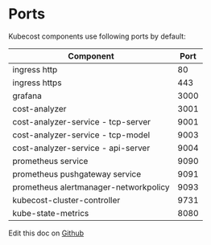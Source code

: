 Ports
=====

Kubecost components use following ports by default:

| Component                                         | Port  |
| ------------------------------------------------- | ----- |
| ingress http                                      | 80    |
| ingress https                                     | 443   |
| grafana                                           | 3000  |
| cost-analyzer                                     | 3001  |
| cost-analyzer-service - tcp-server                | 9001  |
| cost-analyzer-service - tcp-model                 | 9003  |
| cost-analyzer-service - api-server                | 9004  |
| prometheus service                                | 9090  |
| prometheus pushgateway service                    | 9091  |
| prometheus alertmanager-networkpolicy             | 9093  |
| kubecost-cluster-controller                       | 9731  |
| kube-state-metrics                                | 8080  |

Edit this doc on [Github](https://github.com/kubecost/docs/blob/main/ports.md)

<!--- {"article":"","section":"4402829033367","permissiongroup":"1500001277122"} --->